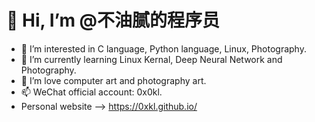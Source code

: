 # 👋 Hi, I’m @不油腻的程序员
- 👀 I’m interested in C language, Python language, Linux, Photography.
- 🌱 I’m currently learning Linux Kernal, Deep Neural Network and Photography.
- 💞️ I’m love computer art and photography art.
- 📫 WeChat official account: 0x0kl. 
- Personal website --> https://0xkl.github.io/
<!---
0xkl/0xkl is a ✨ special ✨ repository because its `README.md` (this file) appears on your GitHub profile.
You can click the Preview link to take a look at your changes.
--->
